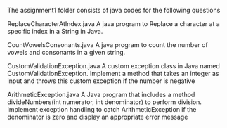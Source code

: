The assignment1 folder consists of java codes for the following questions

ReplaceCharacterAtIndex.java
A java program to Replace a character at a specific index in a String in Java.

CountVowelsConsonants.java
A java program to count the number of vowels and consonants in a given string.

CustomValidationException.java
A custom exception class in Java named CustomValidationException. Implement a method that takes an integer as input and throws this custom exception if the number is negative

ArithmeticException.java
A Java program that includes a method divideNumbers(int numerator, int denominator) to perform division. Implement exception handling to catch ArithmeticException if the denominator is zero and display an appropriate error message
